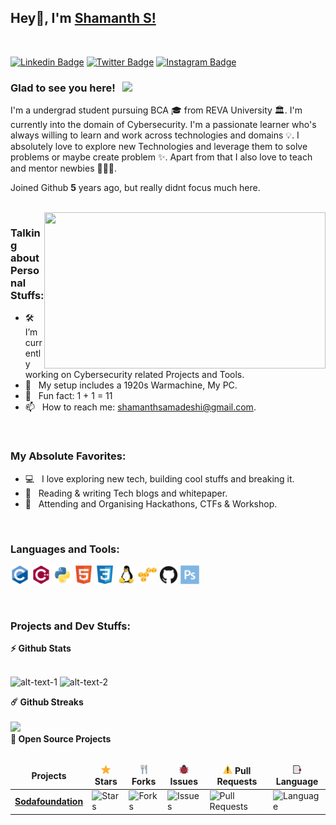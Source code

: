 
## Hey👋, I'm [Shamanth S!](https://github.com/shamanthss/)
<br>

[![Linkedin Badge](https://img.shields.io/badge/-LinkedIn-0e76a8?style=flat-square&logo=Linkedin&logoColor=white)](https://linkedin.com/in/shamanthss)
[![Twitter Badge](https://img.shields.io/badge/-Twitter-00acee?style=flat-square&logo=Twitter&logoColor=white)](https://twitter.com/shamanthss)
[![Instagram Badge](https://img.shields.io/badge/-Instagram-e4405f?style=flat-square&logo=Instagram&logoColor=white)](https://instagram.com/shamanthss/)

### Glad to see you here! &nbsp; ![](https://visitor-badge.glitch.me/badge?page_id=shamanthss.shamanthss&style=flat-square&color=0088cc)

I'm a undergrad student pursuing BCA 🎓 from REVA University 🏛. I'm currently into the domain of Cybersecurity. I'm a passionate learner who's always willing to learn and work across technologies and domains 💡. I absolutely love to explore new Technologies and leverage them to solve problems or maybe create problem ✨. Apart from that I also love to teach and mentor newbies 👨🏻‍💻.

Joined Github **5** years ago, but really didnt focus much here.

<br>

<img align="right" height="250" width="450" alt="" src="https://github.com/shamanthss/shamanthss/blob/main/img/hackur.gif"/>

### Talking about Personal Stuffs:

- 🛠 &nbsp; I’m currently working on Cybersecurity related Projects and Tools.
- 🚀 &nbsp; My setup includes a 1920s Warmachine, My PC.
- 👾 &nbsp; Fun fact: 1 + 1 = 11
- 📫 &nbsp; How to reach me: shamanthsamadeshi@gmail.com.
<!--- 📝 &nbsp; Checkout my [Resume](https://github.com/shamanthss/shamanthss/blob/master/resume.pdf) #add resume later-->
<br>

### My Absolute Favorites:

- 💻 &nbsp; I love exploring new tech, building cool stuffs and breaking it.
- 📰 &nbsp; Reading & writing Tech blogs and whitepaper.
- 🍕 &nbsp; Attending and Organising Hackathons, CTFs & Workshop.

<br>

### Languages and Tools:

<code><img height="30" src="https://github.com/shamanthss/shamanthss/blob/main/img/devicon/c.svg" alt="c"></code>
<code><img height="30" src="https://github.com/shamanthss/shamanthss/blob/main/img/devicon/cpp.svg" alt="cpp"></code>
<code><img height="30" src="https://github.com/shamanthss/shamanthss/blob/main/img/devicon/py.svg" alt="python"></code>
<code><img height="30" src="https://github.com/shamanthss/shamanthss/blob/main/img/devicon/html5.svg" alt="html5"></code>
<code><img height="30" src="https://github.com/shamanthss/shamanthss/blob/main/img/devicon/css.svg" alt="css"></code>
<code><img height="30" src="https://github.com/shamanthss/shamanthss/blob/main/img/devicon/linux.svg" alt="linux"></code>
<code><img height="30" src="https://github.com/shamanthss/shamanthss/blob/main/img/devicon/aws.svg" alt="aws"></code>
<code><img height="30" src="https://github.com/shamanthss/shamanthss/blob/main/img/devicon/github.svg" alt="github"></code>
<code><img height="30" src="https://github.com/shamanthss/shamanthss/blob/main/img/devicon/ps.svg" alt="ps"></code>

<br>

### Projects and Dev Stuffs:

  <summary><b>⚡ Github Stats</b></summary>

  <br />
  
  ![alt-text-1](https://github-readme-stats.vercel.app/api?username=shamanthss&show_icons=true&hide_border=true&&count_private=true&include_all_commits=true "title-1") ![alt-text-2](https://github-readme-stats.vercel.app/api/top-langs/?username=shamanthss&exclude_repo=KNN-Image-Classification&show_icons=true&hide_border=true&layout=compact&langs_count=8 "title-2")
  
  <summary><b>☄️ Github Streaks</b></summary>

  <br />
  <img height="180em" src="https://github-readme-streak-stats.herokuapp.com/?user=shamanthss&hide_border=true" />
  
  <br>

  <summary><b>🚀 Open Source Projects</b></summary>

  <br />
  <table>
    <thead align="center">
      <tr border: none;>
        <td><b> Projects</b></td>
        <td><b><img height="15px" width="15px" src="https://github.com/shamanthss/shamanthss/blob/main/img/star.png">  Stars</b></td>
        <td><b><img height="15px" width="15px" src="https://github.com/shamanthss/shamanthss/blob/main/img/fork.png">  Forks</b></td>
        <td><b><img height="15px" width="15px" src="https://github.com/shamanthss/shamanthss/blob/main/img/bug.png">  Issues</b></td>
        <td><b><img height="15px" width="15px" src="https://github.com/shamanthss/shamanthss/blob/main/img/pull.png">  Pull Requests</b></td>
        <td><b><img height="15px" width="15px" src="https://github.com/shamanthss/shamanthss/blob/main/img/lang.png">  Language</b></td>
      </tr>
    </thead>
    <tbody>
      <tr>
	      <td><a href="https://github.com/sodafoundation/delfin"><b>Sodafoundation</b></a></td>
        <td><img alt="Stars" src="https://img.shields.io/github/stars/sodafoundation/delfin?style=flat-square&labelColor=343b41"/></td>
        <td><img alt="Forks" src="https://img.shields.io/github/forks/sodafoundation/delfin?style=flat-square&labelColor=343b41"/></td>
        <td><img alt="Issues" src="https://img.shields.io/github/issues/sodafoundation/delfin?style=flat-square"/></td>
        <td><img alt="Pull Requests" src="https://img.shields.io/github/issues-pr/sodafoundation/delfin?style=flat-square"/></td>
        <td><img alt="Language" src="https://img.shields.io/github/languages/top/sodafoundation/delfin?style=flat-square"/></td> 
      </tr>
    </tbody>
  </table>
  <br />
</details>
